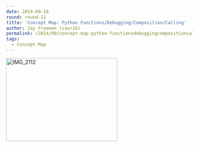 ```yaml
---
date: 2014-09-18
round: round-11
title: 'Concept Map: Python Functions/Debugging/Composition/Calling'
author: Jay Freeman (saurik)
permalink: /2014/09/concept-map-python-functionsdebuggingcompositioncalling/
tags:
  - Concept Map
---
```

[<img class="alignnone size-medium wp-image-8849" alt="IMG_2112" src="http://teaching.software-carpentry.org/wp-content/uploads/2014/09/IMG_2112-300x225.jpg" width="300" height="225" />][1]

 [1]: http://teaching.software-carpentry.org/wp-content/uploads/2014/09/IMG_2112.jpg
